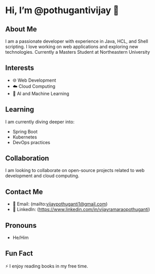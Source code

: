 # Hi, I’m @pothugantivijay 👋

## About Me
I am a passionate developer with experience in Java, HCL, and Shell scripting. I love working on web applications and exploring new technologies. Currently a Masters Student at Northeastern University

## Interests
- 🌐 Web Development
- ☁️ Cloud Computing
- 🤖 AI and Machine Learning

## Learning
I am currently diving deeper into:
- Spring Boot
- Kubernetes
- DevOps practices

## Collaboration
I am looking to collaborate on open-source projects related to web development and cloud computing.

## Contact Me
- 📧 Email: (mailto:vijaypothuganti1@gmail.com)
- 💼 LinkedIn: (https://www.linkedin.com/in/vijayramaraopothuganti)

## Pronouns
- He/Him

## Fun Fact
⚡ I enjoy reading books in my free time.

<!---
pothugantivijay/pothugantivijay is a ✨ special ✨ repository because its `README.md` (this file) appears on your GitHub profile.
You can click the Preview link to take a look at your changes.
--->

